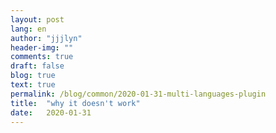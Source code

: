 ```yaml
---
layout: post
lang: en
author: "jjjlyn"
header-img: ""
comments: true
draft: false
blog: true
text: true
permalink: /blog/common/2020-01-31-multi-languages-plugin
title:  "why it doesn't work"
date:   2020-01-31
---
```

